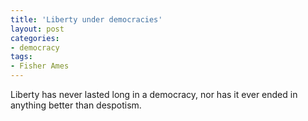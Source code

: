 ```yaml
---
title: 'Liberty under democracies'
layout: post
categories:
- democracy
tags:
- Fisher Ames
---
```


Liberty has never lasted long in a democracy, nor has it ever ended in anything better than despotism.